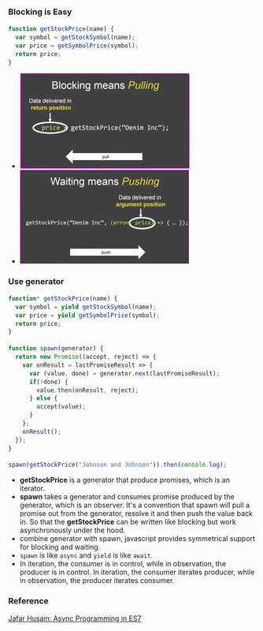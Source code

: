 
### Blocking is Easy

  ``` javascript
  function getStockPrice(name) {
    var symbol = getStockSymbol(name);
    var price = getSymbolPrice(symbol);
    return price;
  }
  ```

* ![BlockingMeansPulling](./blockingMeansPulling.png)
* ![waitingMeansPushing](./waitingMeansPushing.png)

### Use generator

``` javascript
function* getStockPrice(name) {
  var symbol = yield getStockSymbol(name);
  var price = yield getSymbolPrice(symbol);
  return price;
}

function spawn(generator) {
  return new Promise((accept, reject) => {
    var onResult = lastPromiseResult => {
      var (value, done) = generator.next(lastPromiseResult);
      if(!done) {
        value.then(onResult, reject);
      } else {
        accept(value);
      }
    };
    onResult();
  });
}

spawn(getStockPrice("Johnson and Johnson")).then(console.log);
```

* **getStockPrice** is a generator that produce promises, which is an iterator.
* **spawn** takes a generator and consumes promise produced by the generator, which is an observer. It's a convention that spawn will pull a promise out from the generator, resolve it and then push the value back in. So that the **getStockPrice** can be written like blocking but work asynchronously under the hood.
* combine generator with spawn, javascript provides symmetrical support for blocking and waiting.
* ```spawn``` is like ```async``` and ```yield``` is like ```await```.
* In iteration, the consumer is in control, while in observation, the producer is in control. In iteration, the consumer iterates producer, while in observation, the producer iterates consumer.

### Reference
[Jafar Husain: Async Programming in ES7](https://www.youtube.com/watch?v=lil4YCCXRYc)
